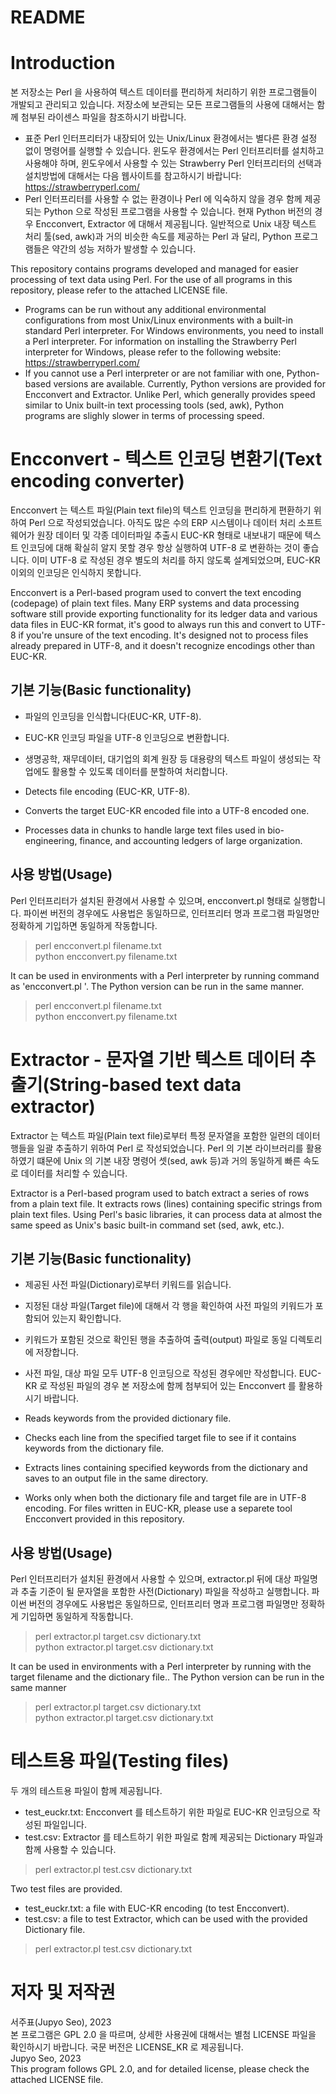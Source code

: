 README
=====

# Introduction
본 저장소는 Perl 을 사용하여 텍스트 데이터를 편리하게 처리하기 위한 프로그램들이 개발되고 관리되고 있습니다. 저장소에 보관되는 모든 프로그램들의 사용에 대해서는 함께 첨부된 라이센스 파일을 참조하시기 바랍니다.
* 표준 Perl 인터프리터가 내장되어 있는 Unix/Linux 환경에서는 별다른 환경 설정 없이 명령어를 실행할 수 있습니다. 윈도우 환경에서는 Perl 인터프리터를 설치하고 사용해야 하며, 윈도우에서 사용할 수 있는 Strawberry Perl 인터프리터의 선택과 설치방법에 대해서는 다음 웹사이트를 참고하시기 바랍니다: https://strawberryperl.com/
* Perl 인터프리터를 사용할 수 없는 환경이나 Perl 에 익숙하지 않을 경우 함께 제공되는 Python 으로 작성된 프로그램을 사용할 수 있습니다. 현재 Python 버전의 경우 Encconvert, Extractor 에 대해서 제공됩니다. 일반적으로 Unix 내장 텍스트 처리 툴(sed, awk)과 거의 비슷한 속도를 제공하는 Perl 과 달리, Python 프로그램들은 약간의 성능 저하가 발생할 수 있습니다.  
  
This repository contains programs developed and managed for easier processing of text data using Perl. For the use of all programs in this repository, please refer to the attached LICENSE file.
* Programs can be run without any additional environmental configurations from most Unix/Linux environments with a built-in standard Perl interpreter. For Windows environments, you need to install a Perl interpreter. For information on installing the Strawberry Perl interpreter for Windows, please refer to the following website: https://strawberryperl.com/
* If you cannot use a Perl interpreter or are not familiar with one, Python-based versions are available. Currently, Python versions are provided for Encconvert and Extractor. Unlike Perl, which generally provides speed similar to Unix built-in text processing tools (sed, awk), Python programs are slighly slower in terms of processing speed.

# Encconvert - 텍스트 인코딩 변환기(Text encoding converter)
Encconvert 는 텍스트 파일(Plain text file)의 텍스트 인코딩을 편리하게 편환하기 위하여 Perl 으로 작성되었습니다. 아직도 많은 수의 ERP 시스템이나 데이터 처리 소프트웨어가 원장 데이터 및 각종 데이터파일 추출시 EUC-KR 형태로 내보내기 때문에 텍스트 인코딩에 대해 확실히 알지 못할 경우 항상 실행하여 UTF-8 로 변환하는 것이 좋습니다. 이미 UTF-8 로 작성된 경우 별도의 처리를 하지 않도록 설계되었으며, EUC-KR 이외의 인코딩은 인식하지 못합니다.  
  
Encconvert is a Perl-based program used to convert the text encoding (codepage) of plain text files. Many ERP systems and data processing software still provide exporting functionality for its ledger data and various data files in EUC-KR format, it's good to always run this and convert to UTF-8 if you're unsure of the text encoding. It's designed not to process files already prepared in UTF-8, and it doesn't recognize encodings other than EUC-KR.
  
## 기본 기능(Basic functionality)
* 파일의 인코딩을 인식합니다(EUC-KR, UTF-8).
* EUC-KR 인코딩 파일을 UTF-8 인코딩으로 변환합니다.
* 생명공학, 재무데이터, 대기업의 회계 원장 등 대용량의 텍스트 파일이 생성되는 작업에도 활용할 수 있도록 데이터를 분할하여 처리합니다.
  
* Detects file encoding (EUC-KR, UTF-8).
* Converts the target EUC-KR encoded file into a UTF-8 encoded one.
* Processes data in chunks to handle large text files used in bio-engineering, finance, and accounting ledgers of large organization.
  
## 사용 방법(Usage)
Perl 인터프리터가 설치된 환경에서 사용할 수 있으며, encconvert.pl <filename> 형태로 실행합니다. 파이썬 버전의 경우에도 사용법은 동일하므로, 인터프리터 명과 프로그램 파일명만 정확하게 기입하면 동일하게 작동합니다.
> perl encconvert.pl filename.txt  
> python encconvert.py filename.txt  
  
It can be used in environments with a Perl interpreter by running command as 'encconvert.pl <filename>'. The Python version can be run in the same manner.
> perl encconvert.pl filename.txt  
> python encconvert.py filename.txt  
  
# Extractor - 문자열 기반 텍스트 데이터 추출기(String-based text data extractor)
Extractor 는 텍스트 파일(Plain text file)로부터 특정 문자열을 포함한 일련의 데이터 행들을 일괄 추출하기 위하여 Perl 로 작성되었습니다. Perl 의 기본 라이브러리를 활용하였기 떄문에 Unix 의 기본 내장 명령어 셋(sed, awk 등)과 거의 동일하게 빠른 속도로 데이터를 처리할 수 있습니다. 
  
Extractor is a Perl-based program used to batch extract a series of rows from a plain text file. It extracts rows (lines) containing specific strings from plain text files. Using Perl's basic libraries, it can process data at almost the same speed as Unix's basic built-in command set (sed, awk, etc.).
  
## 기본 기능(Basic functionality)
* 제공된 사전 파일(Dictionary)로부터 키워드를 읽습니다.
* 지정된 대상 파일(Target file)에 대해서 각 행을 확인하여 사전 파일의 키워드가 포함되어 있는지 확인합니다.
* 키워드가 포함된 것으로 확인된 행을 추출하여 출력(output) 파일로 동일 디렉토리에 저장합니다.
* 사전 파일, 대상 파일 모두 UTF-8 인코딩으로 작성된 경우에만 작성합니다. EUC-KR 로 작성된 파일의 경우 본 저장소에 함께 첨부되어 있는 Encconvert 를 활용하시기 바랍니다.
  
* Reads keywords from the provided dictionary file.
* Checks each line from the specified target file to see if it contains keywords from the dictionary file.
* Extracts lines containing specified keywords from the dictionary and saves to an output file in the same directory.
* Works only when both the dictionary file and target file are in UTF-8 encoding. For files written in EUC-KR, please use a separete tool Encconvert provided in this repository.
  
## 사용 방법(Usage)
Perl 인터프리터가 설치된 환경에서 사용할 수 있으며, extractor.pl 뒤에 대상 파일명과 추출 기준이 될 문자열을 포함한 사전(Dictionary) 파일을 작성하고 실행합니다. 파이썬 버전의 경우에도 사용법은 동일하므로, 인터프리터 명과 프로그램 파일명만 정확하게 기입하면 동일하게 작동합니다.
> perl extractor.pl target.csv dictionary.txt  
> python extractor.pl target.csv dictionary.txt  
  
It can be used in environments with a Perl interpreter by running with the target filename and the dictionary file.. The Python version  can be run in the same manner
> perl extractor.pl target.csv dictionary.txt  
> python extractor.pl target.csv dictionary.txt  
  
# 테스트용 파일(Testing files)
두 개의 테스트용 파일이 함께 제공됩니다.
* test_euckr.txt: Encconvert 를 테스트하기 위한 파일로 EUC-KR 인코딩으로 작성된 파일입니다.
* test.csv: Extractor 를 테스트하기 위한 파일로 함께 제공되는 Dictionary 파일과 함께 사용할 수 있습니다.
> perl extractor.pl test.csv dictionary.txt
  
Two test files are provided.
* test_euckr.txt: a file with EUC-KR encoding (to test Encconvert).
* test.csv: a file to test Extractor, which can be used with the provided Dictionary file.
> perl extractor.pl test.csv dictionary.txt
  
# 저자 및 저작권
서주표(Jupyo Seo), 2023  
본 프로그램은 GPL 2.0 을 따르며, 상세한 사용권에 대해서는 별첨 LICENSE 파일을 확인하시기 바랍니다. 국문 버전은 LICENSE_KR 로 제공됩니다.  
Jupyo Seo, 2023  
This program follows GPL 2.0, and for detailed license, please check the attached LICENSE file.  